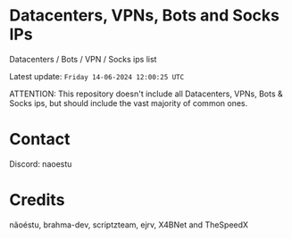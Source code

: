 # Datacenters, VPNs, Bots and Socks IPs
 
Datacenters / Bots / VPN / Socks ips list

Latest update: `Friday 14-06-2024 12:00:25 UTC` 

ATTENTION: This repository doesn't include all Datacenters, VPNs, Bots & Socks ips, 
but should include the vast majority of common ones.

# Contact
Discord: naoestu

# Credits
nãoéstu, brahma-dev, scriptzteam, ejrv, X4BNet and TheSpeedX
